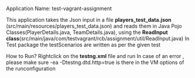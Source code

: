 Application Name: test-vagrant-assignment

This application takes the Json input in a file **players_test_data.json** (src/main/resources/players_test_data.json)
and reads them in Java Pojo Classes(PlayerDetails.java, TeamDetails.java), using the **ReadInput class**(src/main/java/com/testvagrant/rcb/assignment/util/ReadInput.java)
In Test package the testScenarios are written as per the given test

How to Run?
Rightclick on the **testng.xml** file and run
In case of an error , please make sure -ea -Dtestng.dtd.http=true
is there in the VM options of the runconfiguration



